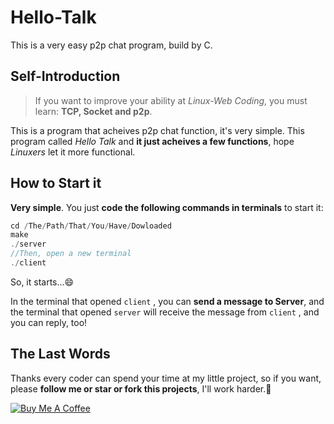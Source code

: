 # Hello-Talk
This is a very easy p2p chat program, build by C.

## Self-Introduction

> If you want to improve your ability at *Linux-Web Coding*, you must learn: **TCP, Socket and p2p**.

This is a program that acheives p2p chat function, it's very simple. This program called *Hello Talk* and **it just acheives a few functions**, hope *Linuxers* let it more functional.

## How to Start it

**Very simple**. You just **code the following commands in terminals** to start it:

```c
cd /The/Path/That/You/Have/Dowloaded
make
./server     
//Then, open a new terminal
./client
```
So, it starts...:smile:

In the terminal that opened `client` , you can **send a message to Server**, and the terminal that opened `server` will receive the message from `client` , and you can reply, too!

## The Last Words

Thanks every coder can spend your time at my little project, so if you want, please **follow me or star or fork this projects**, I'll work harder.:thinking:

<a href="https://www.buymeacoffee.com/davidmax" target="_blank"><img src="https://www.buymeacoffee.com/assets/img/custom_images/orange_img.png" alt="Buy Me A Coffee" style="height: auto !important;width: auto !important;" ></a>
